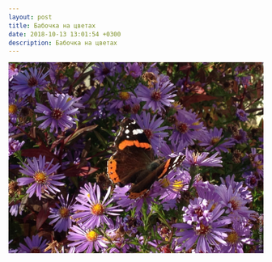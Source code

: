 ```yaml
---
layout: post
title: Бабочка на цветах
date: 2018-10-13 13:01:54 +0300
description: Бабочка на цветах
---
```


<img src="/assets/images/2018/10/2018-10-13_13-01-54_IMG_1371_web.jpg" class="img-fluid mx-auto d-block" alt="Бабочка на цветах" />
